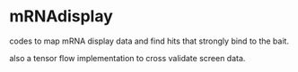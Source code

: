 # mRNAdisplay

codes to map mRNA display data and find hits that strongly bind to the bait.

also a tensor flow implementation to cross validate screen data.
